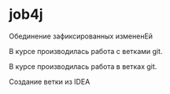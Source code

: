 # job4j
Обединение зафиксированных измененЕй

В курсе производилась работа с ветками git.

В курсе производилась работа в ветках git.

Создание ветки из IDEA